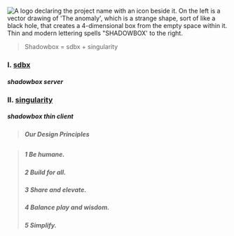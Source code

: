 ![A logo declaring the project name with an icon beside it. On the left is a vector drawing of 'The anomaly', which is a strange shape, sort of like a black hole, that creates a 4-dimensional box from the empty space within it. Thin and modern lettering spells "SHADOWBOX' to the right.](https://github.com/user-attachments/assets/7ca16a7b-0826-4e1d-b6ac-e00c443d4777)

> Shadowbox = sdbx + singularity

### I. [sdbx](https://github.com/darkshapes/sdbx)
##### shadowbox server

### II. [singularity](https://github.com/darkshapes/singularity)
##### shadowbox thin client

> ##### Our Design Principles

##
> ##### 1 Be humane.</span>
> ##### 2 Build for all.
> ##### 3 Share and elevate.
> ##### 4 Balance play and wisdom.
> ##### 5 Simplify.
##
